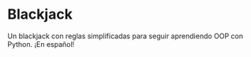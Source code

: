 # Blackjack
Un blackjack con reglas simplificadas para seguir aprendiendo OOP con Python. ¡En español!